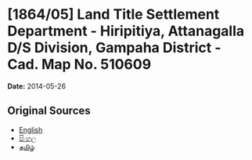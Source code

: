 # [1864/05] Land Title Settlement Department - Hiripitiya, Attanagalla D/S Division, Gampaha District - Cad. Map No. 510609

**Date:** 2014-05-26

## Original Sources

- [English](https://documents.gov.lk/view/extra-gazettes/2014/5/1864-05_E.pdf)
- [සිංහල](https://documents.gov.lk/view/extra-gazettes/2014/5/1864-05_S.pdf)
- [தமிழ்](https://documents.gov.lk/view/extra-gazettes/2014/5/1864-05_T.pdf)
